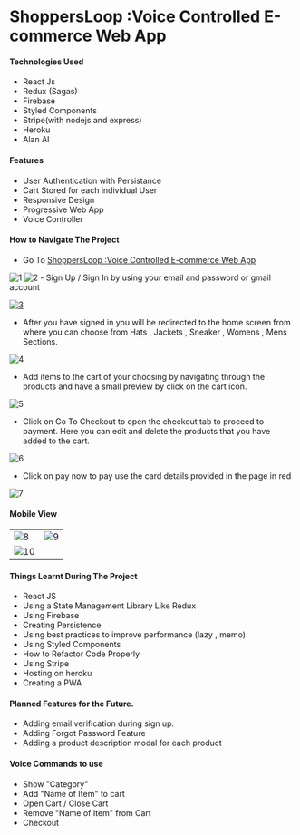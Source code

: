 # ShoppersLoop :Voice Controlled E-commerce Web App

#### Technologies Used
- React Js
- Redux (Sagas)
- Firebase
- Styled Components
- Stripe(with nodejs and express)
- Heroku
- Alan AI

#### Features
- User Authentication with Persistance
- Cart Stored for each individual User
- Responsive Design
- Progressive Web App
- Voice Controller


#### How to Navigate The Project 
-  Go To [ShoppersLoop :Voice Controlled E-commerce Web App](https://shoopersloop.herokuapp.com/ "ShoppersLoop :Voice Controlled E-commerce Web App")
<img src="https://i.ibb.co/wBPzS0w/1.jpg" alt="1" border="0">
<img src="https://i.ibb.co/5Y9xw2h/2.jpg" alt="2" border="0">
- Sign Up / Sign In by using your email and password or gmail account

<a href="https://ibb.co/0sKVRDH"><img src="https://i.ibb.co/xjrS0Dv/3.jpg" alt="3" border="0"></a>

- After you have signed in you will be redirected to the home screen from where you can choose from Hats , Jackets , Sneaker , Womens , Mens Sections.
<img src="https://i.ibb.co/GH2nYsy/4.jpg" alt="4" border="0">

- Add items to the cart of your choosing by navigating  through the products and have a small preview by click on the cart icon.
<img src="https://i.ibb.co/7pzJ7qd/5.jpg" alt="5" border="0">

- Click on Go To Checkout to open the checkout tab to proceed to payment. Here you can edit and delete the products that you have added to the cart.
<img src="https://i.ibb.co/BqZQp0w/6.jpg" alt="6" border="0">

- Click on pay now to pay use the card details provided in the page in red
<img src="https://i.ibb.co/4gk631G/7.jpg" alt="7" border="0">

#### Mobile View
<table>
<tr>
<td><img src="https://i.ibb.co/9t7ZL80/8.jpg" alt="8" border="0"></td>
<td><img src="https://i.ibb.co/zZ3rddp/9.jpg" alt="9" border="0"></td>
</tr>
<tr>
<td>
<img src="https://i.ibb.co/wyr07Tt/10.jpg" alt="10" border="0">
</td>
</tr>
</table>

#### Things Learnt During The Project
- React JS 
- Using a State Management Library Like Redux
- Using Firebase
- Creating Persistence
- Using best practices to improve  performance (lazy , memo)
- Using Styled Components
- How to Refactor Code Properly
- Using Stripe
- Hosting on heroku
- Creating a PWA

#### Planned Features for the Future.
- Adding email verification during sign up.
- Adding Forgot Password Feature
- Adding a product description modal for each product


#### Voice Commands to use
- Show "Category"
- Add "Name of Item" to cart
- Open Cart / Close Cart
- Remove "Name of Item" from Cart
- Checkout
